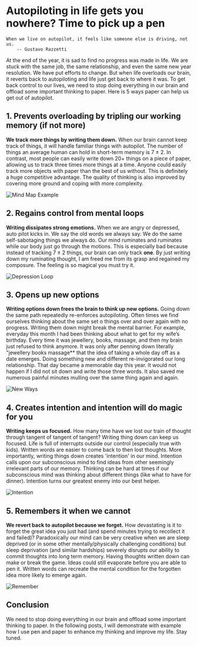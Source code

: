 # Autopiloting in life gets you nowhere? Time to pick up a pen

    When we live on autopilot, it feels like someone else is driving, not us.
        -- Gustavo Razzetti

At the end of the year, it is sad to find no progress was made in life. We are stuck with the same
job, the same relationship, and even the same new year resolution. We have put efforts to change.
But when life overloads our brain, it reverts back to autopiloting and life just get back to where
it was. To get back control to our lives, we need to stop doing everything in our brain and offload
some important thinking to paper. Here is 5 ways paper can help us get out of autopilot.

## 1. Prevents overloading by tripling our working memory (if not more)

**We track more things by writing them down.** When our brain cannot keep track of things, it will
handle familiar things with autopilot. The number of things an average human can hold in short-term
memory is 7 ± 2. In contrast, most people can easily write down 20+ things on a piece of paper,
allowing us to track three times more things at a time. Anyone could easily track more objects with
paper than the best of us without. This is definitely a huge competitive advantage. The quality of
thinking is also improved by covering more ground and coping with more complexity.

![Mind Map Example](https://upload.wikimedia.org/wikipedia/commons/1/1a/Tennis-mindmap.png)

## 2. Regains control from mental loops

**Writing dissipates strong emotions.** When we are angry or depressed, auto pilot kicks in. We say
the old words we always say. We do the same self-sabotaging things we always do. Our mind ruminates
and ruminates while our body just go through the motions. This is especially bad because instead of
tracking 7 ± 2 things, our brain can only track **one**. By just writing down my ruminating thought,
I am freed me from its grasp and regained my composure. The feeling is so magical you must try it.

![Depression Loop](https://cdn.pixabay.com/photo/2016/03/11/19/24/depression-1250897_960_720.jpg)

## 3. Opens up new options

**Writing options down frees the brain to think up new options.** Going down the same path
repeatedly re-enforces autopiloting. Often times we find ourselves thinking about the same set o
things over and over again with no progress. Writing them down might break the mental barrier.
For example, everyday this month I had been thinking about what to get for my wife’s birthday.
Every time it was jewellery, books, massage, and then my brain just refused to think anymore.
It was only after penning down literally "jewellery books massage** that the idea of taking a whole
day off as a date emerges. Doing something new and different re-invigorated our long relationship.
That day became a memorable day this year. It would not happen if I did not sit down and write those
three words. It also saved me numerous painful minutes mulling over the same thing again and again.

![New Ways](https://cdn.pixabay.com/photo/2019/09/23/21/10/time-for-a-change-4499734_960_720.jpg)

## 4. Creates intention and intention will do magic for you

**Writing keeps us focused.** How many time have we lost our train of thought through tangent of
tangent of tangent? Writing thing down can keep us focused. Life is full of interrupts outside our
control (especially true with kids). Written words are easier to come back to then lost thoughts.
More importantly, writing things down creates 'intention' in our mind. Intention calls upon our
subconscious mind to find ideas from other seemingly irrelevant parts of our memory. Thinking can be
hard at times if our subconscious mind was thinking about different things (like what to have for
dinner). Intention turns our greatest enemy into our best helper.

![Intention](http://www.thebluediamondgallery.com/handwriting/images/statement-of-intention.jpg)

## 5. Remembers it when we cannot

**We revert back to autopilot because we forget.** How devastating is it to forget the great idea
you just had (and spend minutes trying to recollect it and failed)? Paradoxically our mind can be
very creative when we are sleep deprived (or in some other mentally/physically challenging
conditions) but sleep deprivation (and similar hardships) severely disrupts our ability to commit
thoughts into long term memory. Having thoughts written down can make or break the game. Ideas could
still evaporate before you are able to pen it. Written words can recreate the mental condition for
the forgotten idea more likely to emerge again.

![Remember](https://live.staticflickr.com/1918/45102406412_0f5b632e78_b.jpg)

## Conclusion

We need to stop doing everything in our brain and offload some important thinking to paper. In the
following posts, I will demonstrate with example how I use pen and paper to enhance my thinking and
improve my life. Stay tuned.
<!--
### Feedbacks
* Number points
* Thesis -- doing a good hook
* Smaller post -- experience
* Bigger pieces -- articulated theory
* Some heading can be a post itself
  * How to triple your working memory
  * How to escape mental loop
-->
